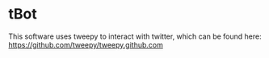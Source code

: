 # tBot

This software uses tweepy to interact with twitter, which can be found here:
https://github.com/tweepy/tweepy.github.com
